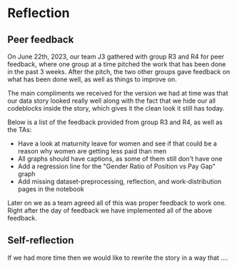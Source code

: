 # Reflection

## Peer feedback

On June 22th, 2023, our team J3 gathered with group R3 and R4 for peer feedback,
where one group at a time pitched the work that has been done in the past 3
weeks. After the pitch, the two other groups gave feedback on what has been done
well, as well as things to improve on.

The main compliments we received for the version we had at time was that our
data story looked really well along with the fact that we hide our all
codeblocks inside the story, which gives it the clean look it still has today.

Below is a list of the feedback provided from group R3 and R4, as well as the TAs:
- Have a look at maturnity leave for women and see if that could be a reason why women are getting less paid than men
- All graphs should have captions, as some of them still don't have one
- Add a regression line for the "Gender Ratio of Position vs Pay Gap" graph
- Add missing dataset-preprocessing, reflection, and work-distribution pages in the notebook

Later on we as a team agreed all of this was proper feedback to work one. Right
after the day of feedback we have implemented all of the above feedback.

## Self-reflection

If we had more time then we would like to rewrite the story in a way that ....
